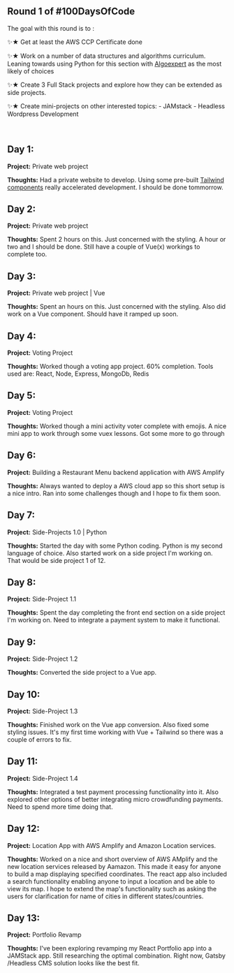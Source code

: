 Round 1 of #100DaysOfCode 
---------------

The goal with this round is to :

✨★ Get at least the AWS CCP Certificate done 

✨★ Work on a number of data structures and algorithms curriculum. Leaning towards using Python for this section with [Algoexpert](https://www.algoexpert.io/product) as the most likely of choices

✨★ Create 3 Full Stack projects and explore how they can be extended as side projects.

✨★ Create mini-projects on other interested topics: 
    - JAMstack 
    - Headless Wordpress Development  

&nbsp;

Day 1:
---------------

**Project:** Private web project

<!-- **Progress:** -->

**Thoughts:** Had a private website to develop. Using some pre-built [Tailwind components](https://tailblocks.cc) really accelerated development. I should be done tommorrow.  

Day 2:
---------------

**Project:** Private web project

<!-- **Progress:** -->

**Thoughts:** Spent 2 hours on this. Just concerned with the styling. A hour or two and I should be done. Still have a couple of Vue(x) workings to complete too. 

Day 3:
---------------

**Project:** Private web project | Vue

<!-- **Progress:** -->

**Thoughts:** Spent an hours on this. Just concerned with the styling. Also did work on a Vue component. Should have it ramped up soon. 

Day 4:
---------------

**Project:** Voting Project 

<!-- **Progress:** -->

**Thoughts:** Worked though a voting app project. 60% completion. Tools used are: React, Node, Express, MongoDb, Redis


Day 5:
---------------

**Project:** Voting Project 

**Thoughts:** Worked though a mini activity voter complete with emojis. A nice mini app to work through some vuex lessons. Got some more to go through

Day 6:
---------------

**Project:** Building a Restaurant Menu backend application with AWS Amplify 

**Thoughts:** Always wanted to deploy a AWS cloud app so this short setup is a nice intro. Ran into some challenges though and I hope to fix them soon. 


Day 7:
---------------

**Project:** Side-Projects 1.0 | Python 

**Thoughts:** Started the day with some Python coding. Python is my second language of choice. Also started work on a side project I'm working on. That would be side project 1 of 12.  


Day 8:
---------------

**Project:** Side-Project 1.1

**Thoughts:** Spent the day completing the front end section on a side project I'm working on. Need to integrate a payment system to make it functional.


Day 9:
---------------

**Project:** Side-Project 1.2

**Thoughts:** Converted the side project to a Vue app. 


Day 10:
---------------

**Project:** Side-Project 1.3

**Thoughts:** Finished work on the Vue app conversion. Also fixed some styling issues. It's my first time working with Vue + Tailwind so there was a couple of errors to fix. 


Day 11:
---------------

**Project:** Side-Project 1.4

**Thoughts:** Integrated a test payment processing functionality into it. Also explored other options of better integrating micro crowdfunding payments. Need to spend more time doing that.  


Day 12:
---------------

**Project:** Location App with AWS Amplify and Amazon Location services. 

**Thoughts:** Worked on a nice and short overview of AWS AMplify and the new location services released by Aamazon. This made it easy for anyone to build a map displaying specified coordinates. The react app also included a search functionality enabling anyone to input a location and be able to view its map. I hope to extend the map's functionality such as asking the users for clarification for name of cities in different states/countries. 

Day 13:
---------------

**Project:** Portfolio Revamp

**Thoughts:** I've been exploring revamping my React Portfolio app into a JAMStack app. Still researching the optimal combination. Right now, Gatsby /Headless CMS solution looks like the best fit. 


<!-- 
[Image]() -->

<!-- **Link** -->


<!-- https://github.com/james-priest/100-days-of-code-log -->
